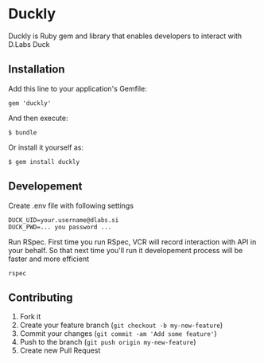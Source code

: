 # Duckly

Duckly is Ruby gem and library that enables developers to interact with D.Labs Duck

## Installation

Add this line to your application's Gemfile:

    gem 'duckly'

And then execute:

    $ bundle

Or install it yourself as:

    $ gem install duckly

## Developement

Create .env file with following settings

    DUCK_UID=your.username@dlabs.si
    DUCK_PWD=... you password ...

Run RSpec. First time you run RSpec, VCR will record interaction with API in your behalf.
So that next time you'll run it developement process will be faster and more efficient

    rspec

## Contributing

1. Fork it
2. Create your feature branch (`git checkout -b my-new-feature`)
3. Commit your changes (`git commit -am 'Add some feature'`)
4. Push to the branch (`git push origin my-new-feature`)
5. Create new Pull Request
